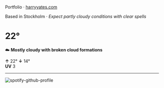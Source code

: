 Portfolio · [harryyates.com](https://harryyates.com)

<!-- WEATHER_START -->
Based in Stockholm · *Expect partly cloudy conditions with clear spells*

# 22°
☁️ **Mostly cloudy with broken cloud formations**

**↑** 22° **↓** 14°  
**UV** 3

---
<!-- WEATHER_END -->

<p align="left">
  <a>
    <img src="https://spotify-github-profile.kittinanx.com/api/view?uid=bigbello&cover_image=true&theme=natemoo-re&show_offline=true&background_color=121212&interchange=false&bar_color=53b14f&bar_color_cover=false" alt="spotify-github-profile">
  </a>
</p>